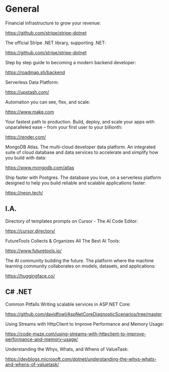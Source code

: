 # General

Financial infrastructure to grow your revenue:

https://github.com/stripe/stripe-dotnet

The official Stripe .NET library, supporting .NET:

https://github.com/stripe/stripe-dotnet

Step by step guide to becoming a modern backend developer:

https://roadmap.sh/backend

Serverless Data Platform:

https://upstash.com/

Automation you can see, flex, and scale:

https://www.make.com

Your fastest path to production. Build, deploy, and scale your apps with unparalleled ease – from your first user to your billionth:

https://render.com/

MongoDB Atlas. The multi-cloud developer data platform. An integrated suite of cloud database and data services to accelerate and simplify how you build with data:

https://www.mongodb.com/atlas

Ship faster with Postgres. The database you love, on a serverless platform designed to help you build reliable and scalable applications faster:

https://neon.tech/

## I.A.

Directory of templates prompts on Cursor - The AI Code Editor:

https://cursor.directory/

FutureTools Collects & Organizes All The Best AI Tools:

https://www.futuretools.io/

The AI community building the future. The platform where the machine learning community collaborates on models, datasets, and applications:

https://huggingface.co/

## C# .NET

Common Pitfalls Writing scalable services in ASP.NET Core:

https://github.com/davidfowl/AspNetCoreDiagnosticScenarios/tree/master

Using Streams with HttpClient to Improve Performance and Memory Usage:

https://code-maze.com/using-streams-with-httpclient-to-improve-performance-and-memory-usage/

Understanding the Whys, Whats, and Whens of ValueTask:

https://devblogs.microsoft.com/dotnet/understanding-the-whys-whats-and-whens-of-valuetask/
